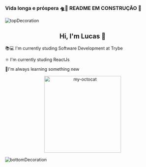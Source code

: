 
 ### Vida longa e próspera 🛸🖖 README EM CONSTRUÇÃO 🔨

![topDecoration](https://github.com/LucasSilvaMarts/LucasSilvaMarts/blob/main/wave.svg)

<h2 align="center">Hi, I'm Lucas 🖖</h2>

<div align="left">
 <p>📚💻 I'm currently studing Software Development at Trybe</p>
 <p>⚛ I'm currently studing ReactJs</p>
 <p>📝I'm always learning something new</p>
</div>

<div align="center">
  <img src="https://github.com/LucasSilvaMarts/LucasSilvaMarts/blob/main/my-octocat.png" alt="my-octocat"  height="250px">
</div>




![bottomDecoration](https://github.com/LucasSilvaMarts/LucasSilvaMarts/blob/main/wave%20bottom.svg)
